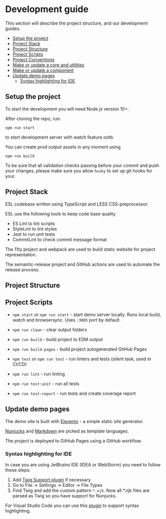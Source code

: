 # Development guide

This section will describe the project structure, and our development guides.

  - [Setup the project](#setup)
  - [Project Stack](#stack)
  - [Project Structure](#structure)
  - [Project Scripts](#scripts)
  - [Project Conventions](#conventions)
  - [Make or update a core and utilities](#change_core)
  - [Make or update a component](#change_components)
  - [Update demo pages](#pages)
    - [Syntax highlighting for IDE](#pages_ide)

## Setup the project

To start the development you will need Node.js version 10+.

After cloning the repo, run:
```commandline
npm run start
```
to start development server with watch feature ootb.

You can create prod output assets in any moment using
```commandline
npm run build
```

To be sure that all validation checks passing before your commit and push your changes,
please make sure you allow `husky` to set up git hooks for your.

## Project Stack

ESL codebase written using TypeScript and LESS CSS-preprocessor.

ESL use the following tools to keep code base quality
- ES Lint to lint scripts
- StyleLint to lint styles
- Jest to run unit tests
- CommitLint to check commit message format

The 11ty project and webpack are used to build static website for project representation.

The semantic-release project and GitHub actions are used to automate the release process.

## Project Structure



## Project Scripts

- `npm start` or `npm run start` - start demo server locally.
  Runs local build, watch and browsersync.
  Uses `:3005` port by default.


- `npm run clean` - clear output folders
- `npm run build` - build project to ESM output
- `npm run build-pages` - build project autogenerated GitHub Pages


- `npm test` or `npm run test` - run linters and tests (silent task, used in CI/CD)
- `npm run lint` - run linting
- `npm run test:unit` - run all tests
- `npm run test:report` - run tests and create coverage report


## Update demo pages

The demo site is built with [Eleventy](https://www.11ty.dev/docs/) - a simple static site generator.

[Nunjucks](https://mozilla.github.io/nunjucks/) and [Markdown](https://www.markdownguide.org/) are picked as template languages.

The project is deployed to GitHub Pages using a GitHub workflow.


### Syntax highlighting for IDE

In case you are using JetBrains IDE (IDEA or WebStorm) you need to follow these steps:
1. Add [Twig Support plugin](https://plugins.jetbrains.com/plugin/7303-twig) if necessary
2. Go to File -> Settings -> Editor -> File Types
3. Find Twig and add the custom pattern `*.njk`.
   Now all *.njk files are parsed as Twig so you have support for Nunjucks.

For Visual Studio Code you can use this [plugin](https://marketplace.visualstudio.com/items?itemName=ronnidc.nunjucks) to support syntax highlighting.
